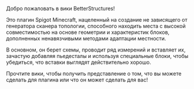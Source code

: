 Добро пожаловать в вики BetterStructures!

Это плагин Spigot Minecraft, нацеленный на создание не зависящего от генератора сканера топологии, способного находить места с высокой совместимостью на основе геометрии и характеристик блоков, дополненных ненавязчивыми методами адаптации местности.

В основном, он берет схемы, проводит ряд измерений и вставляет их, зачастую добавляя пьедесталы и используя специальные блоки, чтобы убедиться, что вставки выглядят действительно хорошо.

Прочтите вики, чтобы получить представление о том, что вы можете сделать для плагина или что он может сделать для вас!
